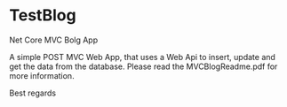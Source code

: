 # TestBlog
Net Core MVC Bolg App

A simple POST MVC Web App, that uses a Web Api to insert, update and get the data from the database. Please read the MVCBlogReadme.pdf for more information.

Best regards
